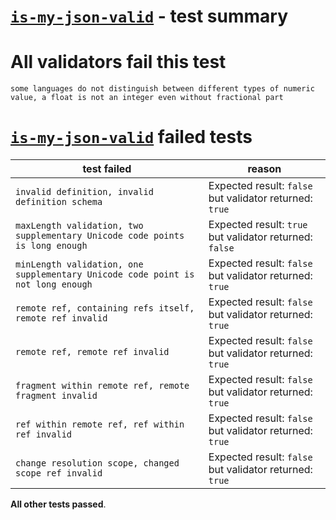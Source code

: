 # [`is-my-json-valid`](https://github.com/mafintosh/is-my-json-valid) - test summary

# All validators fail this test

`some languages do not distinguish between different types of numeric value, a float is not an integer even without fractional part`


# [`is-my-json-valid`](https://github.com/mafintosh/is-my-json-valid) failed tests
|test failed|reason
|-----------|------
|`invalid definition, invalid definition schema`|Expected result: `false` but validator returned: `true`
|`maxLength validation, two supplementary Unicode code points is long enough`|Expected result: `true` but validator returned: `false`
|`minLength validation, one supplementary Unicode code point is not long enough`|Expected result: `false` but validator returned: `true`
|`remote ref, containing refs itself, remote ref invalid`|Expected result: `false` but validator returned: `true`
|`remote ref, remote ref invalid`|Expected result: `false` but validator returned: `true`
|`fragment within remote ref, remote fragment invalid`|Expected result: `false` but validator returned: `true`
|`ref within remote ref, ref within ref invalid`|Expected result: `false` but validator returned: `true`
|`change resolution scope, changed scope ref invalid`|Expected result: `false` but validator returned: `true`

**All other tests passed**.
